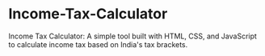 # Income-Tax-Calculator
Income Tax Calculator: A simple tool built with HTML, CSS, and JavaScript to calculate income tax based on India's tax brackets.
